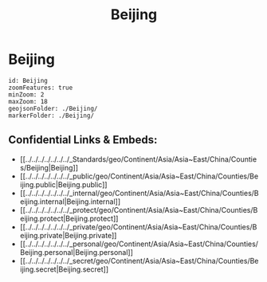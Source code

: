 ﻿---
location:
- 40.2
- 116.6
type: geo-Region
title: Beijing
license: "CC BY-SA 4.0"
source: "https://datahub.io/core/country-codes"
isDeleted: false
isReadOnly: false
draft: false
confidential: public
tags:
- geo/Country/Region
aliases:
- Beijing
Languages:
- de
cssclasses:
- geo-Region
publish: true
linkTitle: 
keywords: 
layout: 
publishDate: 
expiryDate: 
has_id_wikidata: Q956
official_website: "https://www.beijing.gov.cn/"
MeSH_tree_code:
- Z01.252.474.164.225
- Z01.433.114
twinned_administrative_body:
- '[[/_Standards/WikiData/WD~Cologne,365]]'
- '[[/_Standards/WikiData/WD~Milan,490]]'
- '[[/_Standards/WikiData/WD~Lisbon,597]]'
- '[[/_Standards/WikiData/WD~Moscow,649]]'
- "[[/_Standards/WikiData/WD~Saint Petersburg,656]]"
- '[[/_Standards/WikiData/WD~Amsterdam,727]]'
- '[[/_Standards/WikiData/WD~Prague,1085]]'
- '[[/_Standards/WikiData/WD~Delhi,1353]]'
- '[[/_Standards/WikiData/WD~Islamabad,1362]]'
- '[[/_Standards/WikiData/WD~Manila,1461]]'
- "[[/_Standards/WikiData/WD~Buenos Aires,1486]]"
- '[[/_Standards/WikiData/WD~Tokyo,1490]]'
- "[[/_Standards/WikiData/WD~Mexico City,1489]]"
- '[[/_Standards/WikiData/WD~Astana,1520]]'
- '[[/_Standards/WikiData/WD~Athens,1524]]'
- '[[/_Standards/WikiData/WD~Havana,1563]]'
- '[[/_Standards/WikiData/WD~Copenhagen,1748]]'
- '[[/_Standards/WikiData/WD~Helsinki,1757]]'
- '[[/_Standards/WikiData/WD~Dublin,1761]]'
- '[[/_Standards/WikiData/WD~Riga,1773]]'
- '[[/_Standards/WikiData/WD~Budapest,1781]]'
- "[[/_Standards/WikiData/WD~Phnom Penh,1850]]"
- '[[/_Standards/WikiData/WD~Hanoi,1858]]'
- '[[/_Standards/WikiData/WD~Bangkok,1861]]'
- '[[/_Standards/WikiData/WD~Kyiv,1899]]'
- '[[/_Standards/WikiData/WD~Ottawa,1930]]'
- '[[/_Standards/WikiData/WD~Minsk,2280]]'
- '[[/_Standards/WikiData/WD~Madrid,2807]]'
- '[[/_Standards/WikiData/WD~Lima,2868]]'
- '[[/_Standards/WikiData/WD~Santiago,2887]]'
- "[[/_Standards/WikiData/WD~San José,3070]]"
- "[[/_Standards/WikiData/WD~New South Wales,3224]]"
- "[[/_Standards/WikiData/WD~Australian Capital Territory,3258]]"
- '[[/_Standards/WikiData/WD~Algiers,3561]]'
- '[[/_Standards/WikiData/WD~Tehran,3616]]'
- "[[/_Standards/WikiData/WD~Addis Ababa,3624]]"
- '[[/_Standards/WikiData/WD~Jakarta,3630]]'
- '[[/_Standards/WikiData/WD~Ankara,3640]]'
- '[[/_Standards/WikiData/WD~Belgrade,3711]]'
- '[[/_Standards/WikiData/WD~Amman,3805]]'
- '[[/_Standards/WikiData/WD~Doha,3861]]'
- "[[/_Standards/WikiData/WD~Community of Madrid,5756]]"
- "[[/_Standards/WikiData/WD~Rio de Janeiro,8678]]"
- '[[/_Standards/WikiData/WD~Seoul,8684]]'
- '[[/_Standards/WikiData/WD~Vientiane,9326]]'
- '[[/_Standards/WikiData/WD~Bucharest,19660]]'
- '[[/_Standards/WikiData/WD~Tirana,19689]]'
- '[[/_Standards/WikiData/WD~Ulaanbaatar,23430]]'
- "[[/_Standards/WikiData/WD~New York City,60]]"
- "[[/_Standards/WikiData/WD~Washington, D.C.,61]]"
- '[[/_Standards/WikiData/WD~Berlin,64]]'
- '[[/_Standards/WikiData/WD~London,84]]'
- '[[/_Standards/WikiData/WD~Cairo,85]]'
- '[[/_Standards/WikiData/WD~Paris,90]]'
- "[[/_Standards/WikiData/WD~São Paulo,174]]"
- '[[/_Standards/WikiData/WD~Rome,220]]'
- "[[/_Standards/WikiData/WD~City of Brussels,239]]"
- "[[/_Standards/WikiData/WD~Tel Aviv,33935]]"
- '[[/_Standards/WikiData/WD~Johannesburg,34647]]'
- "[[/_Standards/WikiData/WD~Santo Domingo,34820]]"
- '[[/_Standards/WikiData/WD~Yokohama,38283]]'
- '[[/_Standards/WikiData/WD~Gauteng,133083]]'
- '[[/_Standards/WikiData/WD~Musashino,210661]]'
- '[[/_Standards/WikiData/WD~Salo,210987]]'
- "[[/_Standards/WikiData/WD~Wellington City,47037646]]"
named_after:
- '[[/_Standards/WikiData/WD~north,659]]'
- "[[/_Standards/WikiData/WD~capital city,5119]]"
located_in_time_zone: '[[/_Standards/WikiData/WD~UTC+08_00,6985]]'
located_in_the_administrative_territorial_entity:
- "[[/_Standards/WikiData/WD~Yuan dynasty,7313]]"
- "[[/_Standards/WikiData/WD~Ming dynasty,9903]]"
- "[[/_Standards/WikiData/WD~People's Republic of China,148]]"
official_language: '[[/_Standards/WikiData/WD~Chinese,7850]]'
shares_border_with:
- '[[/_Standards/WikiData/WD~Tianjin,11736]]'
- '[[/_Standards/WikiData/WD~Hebei,21208]]'
- '[[/_Standards/WikiData/WD~Baoding,58584]]'
- '[[/_Standards/WikiData/WD~Zhangjiakou,58650]]'
- '[[/_Standards/WikiData/WD~Chengde,58675]]'
- '[[/_Standards/WikiData/WD~Langfang,58710]]'
enclave_within: '[[/_Standards/WikiData/WD~Hebei,21208]]'
contains_the_administrative_territorial_entity:
- "[[/_Standards/WikiData/WD~Xicheng District,30138]]"
- "[[/_Standards/WikiData/WD~Huairou District,121911]]"
- "[[/_Standards/WikiData/WD~Mentougou District,185584]]"
- "[[/_Standards/WikiData/WD~Daxing District,393445]]"
- "[[/_Standards/WikiData/WD~Haidian District,393454]]"
- "[[/_Standards/WikiData/WD~Fangshan District,393462]]"
- "[[/_Standards/WikiData/WD~Pinggu District,393469]]"
- "[[/_Standards/WikiData/WD~Shijingshan District,393475]]"
- "[[/_Standards/WikiData/WD~Shunyi District,393482]]"
- "[[/_Standards/WikiData/WD~Changping District,393485]]"
- "[[/_Standards/WikiData/WD~Fengtai District,393831]]"
- "[[/_Standards/WikiData/WD~Tongzhou District,393836]]"
- "[[/_Standards/WikiData/WD~Dongcheng District,394681]]"
- "[[/_Standards/WikiData/WD~Chaoyang District,394701]]"
- "[[/_Standards/WikiData/WD~Yanqing District,596545]]"
- "[[/_Standards/WikiData/WD~Miyun District,1022269]]"
continent: '[[/_Standards/WikiData/WD~Asia,48]]'
capital_of: "[[/_Standards/WikiData/WD~People's Republic of China,148]]"
country: "[[/_Standards/WikiData/WD~People's Republic of China,148]]"
language_used:
- '[[/_Standards/WikiData/WD~Manchu,33638]]'
- '[[/_Standards/WikiData/WD~Jin,56479]]'
elevation_above_sea_level: 43
local_dialing_code: 10
China_administrative_division_code: 11
population:
- 15380000
- 21710000
- 21705000
- 19612368
- 21893095
OmegaWiki_Defined_Meaning: 7094
postal_code: 100000
nominal_GDP: 3610260000000
area: 16410.54
U_S_National_Archives_Identifier:
- 10044281
- 10036657
Commons_category: Beijing
hashtag:
- Beijing
- 北京
- Pékin
- Hanbalık
demonym:
- Pékinois
- Pekinžan
- Pekinano
- pekinés
- pekinesa
- pékinois
- pékinoise
- Pékinoise
- 北京人
- Pekinli
- pechinesi
- Pekinžanka
UN_LOCODE: CNBJS
logo_image: "http://commons.wikimedia.org/wiki/Special:FilePath/Beijing%20name.svg"
Commons_gallery: 北京
Baidu_Tieba_name: 北京
FIPS_10_4_countries_and_regions_: CH22
geoshape: "http://commons.wikimedia.org/data/main/Data:China/Beijing.map"
aerial_view: "http://commons.wikimedia.org/wiki/Special:FilePath/Beijing%20%2840298461021%29.jpg"
page_banner: "http://commons.wikimedia.org/wiki/Special:FilePath/Beijing%20banner%20Tiananmen.jpg"
locator_map_image: "http://commons.wikimedia.org/wiki/Special:FilePath/Beijing%20in%20China%20%28%2Ball%20claims%20hatched%29.svg"
montage_image:
- "http://commons.wikimedia.org/wiki/Special:FilePath/Beijing%20montage.png"
- "http://commons.wikimedia.org/wiki/Special:FilePath/Beijing%20montage%201.png"
relief_location_map: "http://commons.wikimedia.org/wiki/Special:FilePath/Beijing%20municapital%20top.jpg"
panoramic_view:
- "http://commons.wikimedia.org/wiki/Special:FilePath/Beijing%20pano.jpg"
- "http://commons.wikimedia.org/wiki/Special:FilePath/NorthChina%28Beijing%29%20banner.jpg"
pronunciation_audio:
- "http://commons.wikimedia.org/wiki/Special:FilePath/Beijing%20pronunciation.ogg"
- "http://commons.wikimedia.org/wiki/Special:FilePath/De-Peking.ogg"
location_map: "http://commons.wikimedia.org/wiki/Special:FilePath/BeijingDistricts.svg"
nighttime_view: "http://commons.wikimedia.org/wiki/Special:FilePath/ISS-47%20Beijing%2C%20China%20at%20night.jpg"
BHCL_UUID:
- 0991f0e5-e8ef-4e45-8348-2911c76311ca
- e6b273fc-0e40-492f-b6bc-14cfe3cbb19b
Dewey_Decimal_Classification: 2--51156
GitHub_topic: beijing
subreddit: beijing
ISO_3166_2_code: CN-BJ
HASC: CN.BJ
Krugosvet_article: kultura_i_obrazovanie/izobrazitelnoe_iskusstvo/PEKIN.html
native_label: 北京市
official_name: 北京市
coordinate_location: "Point(116.407526 39.90403)"
official_symbol:
- "[[/_Standards/WikiData/WD~Styphnolobium japonicum,288558]]"
- "[[/_Standards/WikiData/WD~Rosa chinensis,344900]]"
- '[[/_Standards/WikiData/WD~Platycladus,6078218]]'
- "[[/_Standards/WikiData/WD~Chrysanthemum morifolium,15530181]]"
different_from: '[[/_Standards/WikiData/WD~Pekin,371586]]'
capital: "[[/_Standards/WikiData/WD~Tongzhou District,393836]]"
described_by_source:
- "[[/_Standards/WikiData/WD~Brockhaus and Efron Encyclopedic Dictionary,602358]]"
- "[[/_Standards/WikiData/WD~Encyclopædia Britannica 11th edition,867541]]"
- "[[/_Standards/WikiData/WD~The Nuttall Encyclopædia,3181656]]"
- "[[/_Standards/WikiData/WD~Sytin Military Encyclopedia,4114391]]"
- "[[/_Standards/WikiData/WD~Granat Encyclopedic Dictionary,4532138]]"
- "[[/_Standards/WikiData/WD~Small Brockhaus and Efron Encyclopedic Dictionary,19180675]]"
- "[[/_Standards/WikiData/WD~Encyclopædia Britannica Ninth Edition,20096917]]"
- "[[/_Standards/WikiData/WD~Meyer’s Universum, Siebenter Band,131314460]]"
located_in_on_physical_feature: "[[/_Standards/WikiData/WD~North China,1046848]]"
member_of:
- "[[/_Standards/WikiData/WD~Creative Cities Network,1139352]]"
- "[[/_Standards/WikiData/WD~World Tourism Cities Federation,67652870]]"
located_in_or_next_to_body_of_water:
- "[[/_Standards/WikiData/WD~Yongding River,1151727]]"
- "[[/_Standards/WikiData/WD~Qing River,10392039]]"
history_of_topic: "[[/_Standards/WikiData/WD~history of Beijing,2565847]]"
party_chief_representative:
- "[[/_Standards/WikiData/WD~Cai Qi,3370201]]"
- "[[/_Standards/WikiData/WD~Yin Li,19825407]]"
geography_of_topic: "[[/_Standards/WikiData/WD~geography of Beijing,5535122]]"
topic_s_main_template: '[[/_Standards/WikiData/WD~Template_Beijing,6428557]]'
highest_point: "[[/_Standards/WikiData/WD~Mount Dongling,10870769]]"
executive_body: "[[/_Standards/WikiData/WD~People's Government of Beijing Municipality,10902215]]"
topic_s_main_Wikimedia_portal: '[[/_Standards/WikiData/WD~Portal_Beijing,11379090]]'
demographics_of_topic: "[[/_Standards/WikiData/WD~demographics of Beijing,16056629]]"
office_held_by_head_of_government: "[[/_Standards/WikiData/WD~mayor of Beijing,17279086]]"
replaces:
- "[[/_Standards/WikiData/WD~Pei-p'ing,17579219]]"
- '[[/_Standards/WikiData/WD~Khanbaliq,101186473]]'
economy_of_topic: "[[/_Standards/WikiData/WD~economy of Beijing,19840076]]"
permanent_duplicated_item: '[[/_Standards/WikiData/WD~Q22828410,22828410]]'
category_for_honorary_citizens_of_entity: '[[/_Standards/WikiData/WD~Q24924512,24924512]]'
head_of_government: "[[/_Standards/WikiData/WD~Yin Yong,28417331]]"
owner_of: "[[/_Standards/WikiData/WD~Beijing Infrastructure Investment Co., Ltd.,42751778]]"
legislative_body: "[[/_Standards/WikiData/WD~Beijing Municipal People's Congress,106079162]]"
instance_of: "[[/_Standards/WikiData/WD~national capital,108178728]]"
UMLS_CUI: C4042832
video: "http://commons.wikimedia.org/wiki/Special:FilePath/Google%20Earth%20Timelapse-%20Beijing%2C%20China.webm"
ISNI: 0000000121597692
described_at_URL: "https://baike.sogou.com/v4412.htm"
image: "http://commons.wikimedia.org/wiki/Special:FilePath/Large%20Beijing%20Landsat.jpg"
---

# Beijing

```leaflet
id: Beijing
zoomFeatures: true 
minZoom: 2 
maxZoom: 18
geojsonFolder: ./Beijing/
markerFolder: ./Beijing/
```


## Confidential Links & Embeds: 
- [[../../../../../../../_Standards/geo/Continent/Asia/Asia~East/China/Counties/Beijing|Beijing]] 
- [[../../../../../../../_public/geo/Continent/Asia/Asia~East/China/Counties/Beijing.public|Beijing.public]] 
- [[../../../../../../../_internal/geo/Continent/Asia/Asia~East/China/Counties/Beijing.internal|Beijing.internal]] 
- [[../../../../../../../_protect/geo/Continent/Asia/Asia~East/China/Counties/Beijing.protect|Beijing.protect]] 
- [[../../../../../../../_private/geo/Continent/Asia/Asia~East/China/Counties/Beijing.private|Beijing.private]] 
- [[../../../../../../../_personal/geo/Continent/Asia/Asia~East/China/Counties/Beijing.personal|Beijing.personal]] 
- [[../../../../../../../_secret/geo/Continent/Asia/Asia~East/China/Counties/Beijing.secret|Beijing.secret]] 

